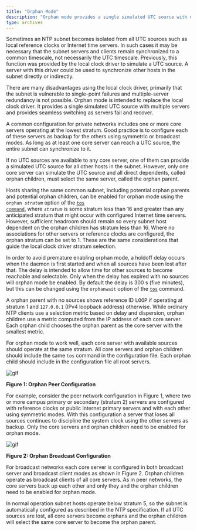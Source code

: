 ```yaml
---
title: "Orphan Mode"
description: "Orphan mode provides a single simulated UTC source with multiple servers and provides seamless switching as local reference clocks or Internet time servers fail and recover."
type: archives
---
```


Sometimes an NTP subnet becomes isolated from all UTC sources such as local reference clocks or Internet time servers. In such cases it may be necessary that the subnet servers and clients remain synchronized to a common timescale, not necessarily the UTC timescale. Previously, this function was provided by the local clock driver to simulate a UTC source. A server with this driver could be used to synchronize other hosts in the subnet directly or indirectly.

There are many disadvantages using the local clock driver, primarily that the subnet is vulnerable to single-point failures and multiple-server redundancy is not possible. Orphan mode is intended to replace the local clock driver. It provides a single simulated UTC source with multiple servers and provides seamless switching as servers fail and recover.

A common configuration for private networks includes one or more core servers operating at the lowest stratum. Good practice is to configure each of these servers as backup for the others using symmetric or broadcast modes. As long as at least one core server can reach a UTC source, the entire subnet can synchronize to it.

If no UTC sources are available to any core server, one of them can provide a simulated UTC source for all other hosts in the subnet. However, only one core server can simulate the UTC source and all direct dependents, called orphan children, must select the same server, called the orphan parent.

Hosts sharing the same common subnet, including potential orphan parents and potential orphan children, can be enabled for orphan mode using the <code>orphan _stratum_</code> option of the [<code>tos command</code>](/documentation/4.2.8-series/miscopt/), where <code>_stratum_</code> is some stratum less than 16 and greater than any anticipated stratum that might occur with configured Internet time servers. However, sufficient headroom should remain so every subnet host dependent on the orphan children has stratum less than 16. Where no associations for other servers or reference clocks are configured, the orphan stratum can be set to 1. These are the same considerations that guide the local clock driver stratum selection.

In order to avoid premature enabling orphan mode, a holdoff delay occurs when the daemon is first started and when all sources have been lost after that. The delay is intended to allow time for other sources to become reachable and selectable. Only when the delay has expired with no sources will orphan mode be enabled. By default the delay is 300 s (five minutes), but this can be changed using the <code>orphanwait</code> option of the [<code>tos</code>](/documentation/4.2.8-series/miscopt/) command.

A orphan parent with no sources shows reference ID <font face="Courier New, Courier, Monaco, monospace">LOOP</font> if operating at stratum 1 and `127.0.0.1` (IPv4 loopback address) otherwise. While ordinary NTP clients use a selection metric based on delay and dispersion, orphan children use a metric computed from the IP address of each core server. Each orphan child chooses the orphan parent as the core server with the smallest metric.

For orphan mode to work well, each core server with available sources should operate at the same stratum. All core servers and orphan children should include the same `tos` command in the configuration file. Each orphan child should include in the configuration file all root servers.

![gif](/documentation/pic/peer.gif)

**Figure 1: Orphan Peer Configuration**

For example, consider the peer network configuration in Figure 1, where two or more campus primary or secondary (stratum 2) servers are configured with reference clocks or public Internet primary servers and with each other using symmetric modes. With this configuration a server that loses all sources continues to discipline the system clock using the other servers as backup. Only the core servers and orphan children need to be enabled for orphan mode.

![gif](/documentation/pic/broad.gif)

**Figure 2: Orphan Broadcast Configuration**

For broadcast networks each core server is configured in both broadcast server and broadcast client modes as shown in Figure 2. Orphan children operate as broadcast clients of all core servers. As in peer networks, the core servers back up each other and only they and the orphan children need to be enabled for orphan mode.

In normal operation subnet hosts operate below stratum 5, so the subnet is automatically configured as described in the NTP specification. If all UTC sources are lost, all core servers become orphans and the orphan children will select the same core server to become the orphan parent.
